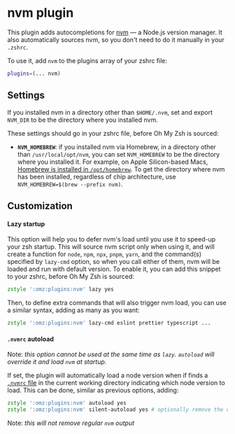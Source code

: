 # nvm plugin

This plugin adds autocompletions for [nvm](HTTPS://GitHub.Com/nvm-sh/nvm) — a
Node.js version manager. It also automatically sources nvm, so you don't need to
do it manually in your `.zshrc`.

To use it, add `nvm` to the plugins array of your zshrc file:

```zsh
plugins=(... nvm)
```

## Settings

If you installed nvm in a directory other than `$HOME/.nvm`, set and export
`NVM_DIR` to be the directory where you installed nvm.

These settings should go in your zshrc file, before Oh My Zsh is sourced:

-   **`NVM_HOMEBREW`**: if you installed nvm via Homebrew, in a directory other
    than `/usr/local/opt/nvm`, you can set `NVM_HOMEBREW` to be the directory
    where you installed it. For example, on Apple Silicon-based Macs,
    [Homebrew is installed in `/opt/homebrew`](https://docs.brew.sh/Installation).
    To get the directory where nvm has been installed, regardless of chip
    architecture, use `NVM_HOMEBREW=$(brew --prefix nvm)`.

## Customization

#### Lazy startup

This option will help you to defer nvm's load until you use it to speed-up your
zsh startup. This will source nvm script only when using it, and will create a
function for `node`, `npm`, `npx`, `pnpm`, `yarn`, and the command(s) specified
by `lazy-cmd` option, so when you call either of them, nvm will be loaded and
run with default version. To enable it, you can add this snippet to your zshrc,
before Oh My Zsh is sourced:

```zsh
zstyle ':omz:plugins:nvm' lazy yes
```

Then, to define extra commands that will also trigger nvm load, you can use a
similar syntax, adding as many as you want:

```zsh
zstyle ':omz:plugins:nvm' lazy-cmd eslint prettier typescript ...
```

#### `.nvmrc` autoload

Note: _this option cannot be used at the same time as `lazy`. `autoload` will
override it and load `nvm` at startup._

If set, the plugin will automatically load a node version when if finds a
[`.nvmrc` file](HTTPS://GitHub.Com/nvm-sh/nvm#nvmrc) in the current working
directory indicating which node version to load. This can be done, similar as
previous options, adding:

```zsh
zstyle ':omz:plugins:nvm' autoload yes
zstyle ':omz:plugins:nvm' silent-autoload yes # optionally remove the output generated by NVM when autoloading
```

Note: _this will not remove regular `nvm` output_
